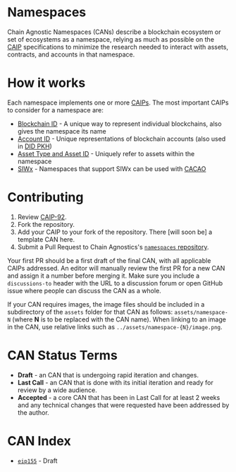# Namespaces
Chain Agnostic Namespaces (CANs) describe a blockchain ecosystem or set of ecosystems as a namespace, relying as much as possible on the [CAIP](https://github.com/ChainAgnostic/CAIPs) specifications to minimize the research needed to interact with assets, contracts, and accounts in that namespace.

# How it works
Each namespace implements one or more [CAIPs](https://github.com/ChainAgnostic/CAIPs). The most important CAIPs to consider for a namespace are:

- [Blockchain ID](https://github.com/ChainAgnostic/CAIPs/blob/master/CAIPs/caip-2.md) - A unique way to represent individual blockchains, also gives the namespace its name
- [Account ID](https://github.com/ChainAgnostic/CAIPs/blob/master/CAIPs/caip-10.md) - Unique representations of blockchain accounts (also used in [DID PKH](https://github.com/w3c-ccg/did-pkh/))
- [Asset Type and Asset ID](https://github.com/ChainAgnostic/CAIPs/blob/master/CAIPs/caip-19.md) - Uniquely refer to assets within the namespace
- [SIWx](https://github.com/ChainAgnostic/CAIPs/blob/master/CAIPs/caip-122.md) - Namespaces that support SIWx can be used with [CACAO](https://github.com/ChainAgnostic/CAIPs/blob/master/CAIPs/caip-74.md)

# Contributing

 1. Review [CAIP-92](https://github.com/ChainAgnostic/CAIPs/pull/92/files).
 2. Fork the repository.
 3. Add your CAIP to your fork of the repository. There [will soon be] a template CAN here.
 4. Submit a Pull Request to Chain Agnostics's [`namespaces` repository](https://github.com/ChainAgnostic/namespaces).

Your first PR should be a first draft of the final CAN, with all applicable CAIPs addressed. An editor will manually review the first PR for a new CAN and assign it a number before merging it. Make sure you include a `discussions-to` header with the URL to a discussion forum or open GitHub issue where people can discuss the CAN as a whole.

If your CAN requires images, the image files should be included in a subdirectory of the `assets` folder for that CAN as follows: `assets/namespace-N` (where **N** is to be replaced with the CAN name). When linking to an image in the CAN, use relative links such as `../assets/namespace-{N}/image.png`.

# CAN Status Terms

* **Draft** - an CAN that is undergoing rapid iteration and changes.
* **Last Call** - an CAN that is done with its initial iteration and ready for review by a wide audience.
* **Accepted** - a core CAN that has been in Last Call for at least 2 weeks and any technical changes that were requested have been addressed by the author.

# CAN Index

- [`eip155`](eip155.md) - Draft

